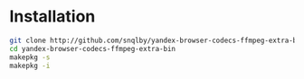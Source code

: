 # Installation

```Bash
git clone http://github.com/snqlby/yandex-browser-codecs-ffmpeg-extra-bin.git`
cd yandex-browser-codecs-ffmpeg-extra-bin
makepkg -s
makepkg -i
```
